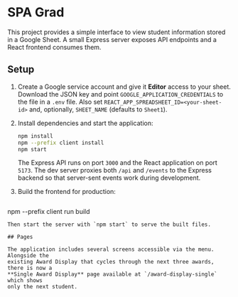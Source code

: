 # SPA Grad

This project provides a simple interface to view student information stored in a Google Sheet. A small Express server exposes API endpoints and a React frontend consumes them.

## Setup

1. Create a Google service account and give it **Editor** access to your sheet.
   Download the JSON key and point `GOOGLE_APPLICATION_CREDENTIALS` to the file
   in a `.env` file.  Also set `REACT_APP_SPREADSHEET_ID=<your-sheet-id>` and,
   optionally, `SHEET_NAME` (defaults to `Sheet1`).

2. Install dependencies and start the application:
   ```bash
   npm install
   npm --prefix client install
   npm start
   ```
   The Express API runs on port `3000` and the React application on port `5173`.
   The dev server proxies both `/api` and `/events` to the Express backend so
   that server-sent events work during development.

3. Build the frontend for production:
   ```bash
  npm --prefix client run build
  ```
  Then start the server with `npm start` to serve the built files.

## Pages

The application includes several screens accessible via the menu. Alongside the
existing Award Display that cycles through the next three awards, there is now a
**Single Award Display** page available at `/award-display-single` which shows
only the next student.
